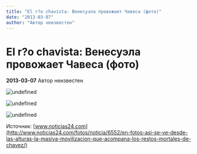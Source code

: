 ```yaml
---
title: "El r?o chavista: Венесуэла провожает Чавеса (фото)"
date: "2013-03-07"
author: "Автор неизвестен"
---
```


# El r?o chavista: Венесуэла провожает Чавеса (фото)

**2013-03-07** Автор неизвестен

![undefined](http://fotos.cloud.noticias24.com/06aereaj-998.jpg)

![undefined](http://fotos.cloud.noticias24.com/02chav-aereas998.jpg)

![undefined](http://fotos.cloud.noticias24.com/04chav-aereas998.jpg)

Источник: [www.noticias24.com](http://www.noticias24.com/fotos/noticia/6552/en-fotos-asi-se-ve-desde-las-alturas-la-masiva-movilizacion-que-acompana-los-restos-mortales-de-chavez/)
